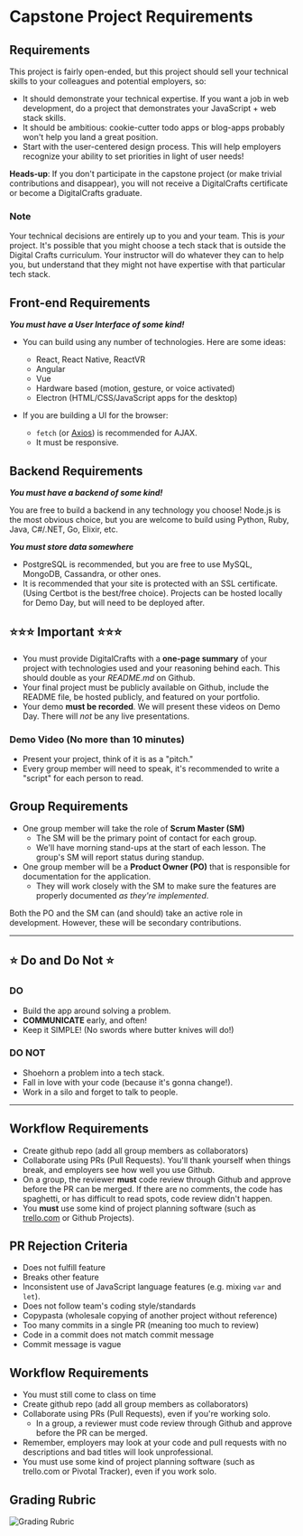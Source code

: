 # Capstone Project Requirements

## Requirements

This project is fairly open-ended, but this project should sell your technical skills to your colleagues and potential employers, so:

- It should demonstrate your technical expertise. If you want a job in web development, do a project that demonstrates your JavaScript + web stack skills.
- It should be ambitious: cookie-cutter todo apps or blog-apps probably won't help you land a great position.
- Start with the user-centered design process. This will help employers recognize your ability to set priorities in light of user needs!

**Heads-up**: If you don't participate in the capstone project (or make trivial contributions and disappear), you will not receive a DigitalCrafts certificate or become a DigitalCrafts graduate.

### Note

Your technical decisions are entirely up to you and your team. This is _your_ project. It's possible that you might choose a tech stack that is outside the Digital Crafts curriculum. Your instructor will do whatever they can to help you, but understand that they might not have expertise with that particular tech stack.

## Front-end Requirements

**_You must have a User Interface of some kind!_**

- You can build using any number of technologies. Here are some ideas:

  - React, React Native, ReactVR
  - Angular
  - Vue
  - Hardware based (motion, gesture, or voice activated)
  - Electron (HTML/CSS/JavaScript apps for the desktop)

- If you are building a UI for the browser:
  - `fetch` (or [Axios](https://github.com/axios/axios)) is recommended for AJAX.
  - It must be responsive.

## Backend Requirements

**_You must have a backend of some kind!_**

You are free to build a backend in any technology you choose! Node.js is the most obvious choice, but you are welcome to build using Python, Ruby, Java, C#/.NET, Go, Elixir, etc.

**_You must store data somewhere_**

- PostgreSQL is recommended, but you are free to use MySQL, MongoDB, Cassandra, or other ones.
- It is recommended that your site is protected with an SSL certificate. (Using Certbot is the best/free choice). Projects can be hosted locally for Demo Day, but will need to be deployed after.

## ⭐️⭐️⭐️ Important ⭐️⭐️⭐️

- You must provide DigitalCrafts with a **one-page summary** of your project with technologies used and your reasoning behind each. This should double as your _README.md_ on Github.
- Your final project must be publicly available on Github, include the README file, be hosted publicly, and featured on your portfolio.
- Your demo **must be recorded**. We will present these videos on Demo Day. There will _not_ be any live presentations.

### Demo Video (No more than 10 minutes)

- Present your project, think of it is as a "pitch."
- Every group member will need to speak, it's recommended to write a "script" for each person to read.

## Group Requirements

- One group member will take the role of **Scrum Master (SM)**
  - The SM will be the primary point of contact for each group.
  - We'll have morning stand-ups at the start of each lesson. The group's SM will report status during standup.
- One group member will be a **Product Owner (PO)** that is responsible for documentation for the application.
  - They will work closely with the SM to make sure the features are properly documented _as they're implemented_.

Both the PO and the SM can (and should) take an active role in development. However, these will be secondary contributions.

---

## ⭐️ Do and Do Not ⭐️

### DO

- Build the app around solving a problem.
- **COMMUNICATE** early, and often!
- Keep it SIMPLE! (No swords where butter knives will do!)

### DO NOT

- Shoehorn a problem into a tech stack.
- Fall in love with your code (because it's gonna change!).
- Work in a silo and forget to talk to people.

---

## Workflow Requirements

- Create github repo (add all group members as collaborators)
- Collaborate using PRs (Pull Requests). You'll thank yourself when things break, and employers see how well you use Github.
- On a group, the reviewer **must** code review through Github and approve before the PR can be merged. If there are no comments, the code has spaghetti, or has difficult to read spots, code review didn't happen.
- You **must** use some kind of project planning software (such as [trello.com](http://trello.com/) or Github Projects).

## PR Rejection Criteria

- Does not fulfill feature
- Breaks other feature
- Inconsistent use of JavaScript language features (e.g. mixing `var` and `let`).
- Does not follow team's coding style/standards
- Copypasta (wholesale copying of another project without reference)
- Too many commits in a single PR (meaning too much to review)
- Code in a commit does not match commit message
- Commit message is vague

## Workflow Requirements

- You must still come to class on time
- Create github repo (add all group members as collaborators)
- Collaborate using PRs (Pull Requests), even if you're working solo.
  - In a group, a reviewer must code review through Github and approve before the PR can be merged.
- Remember, employers may look at your code and pull requests with no descriptions and bad titles will look unprofessional.
- You must use some kind of project planning software (such as trello.com or Pivotal Tracker), even if you work solo.

## Grading Rubric

![Grading Rubric](./CapstoneRequirements.png)
